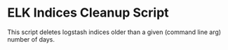 # ELK Indices Cleanup Script

This script deletes logstash indices older than a given (command line arg) number of days.
